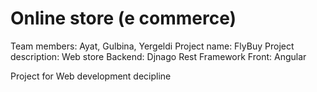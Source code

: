 # Online store (e commerce)
Team members: Ayat, Gulbina, Yergeldi
Project name: FlyBuy
Project description: Web store 
Backend: Djnago Rest Framework
Front: Angular

Project for Web development decipline
